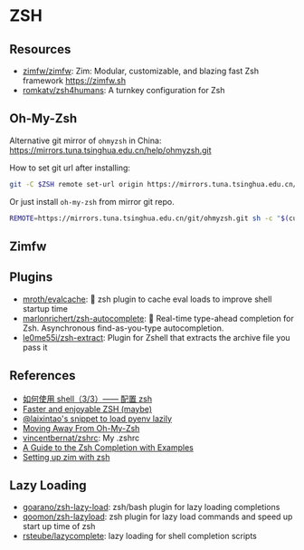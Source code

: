 # ZSH

## Resources

- [zimfw/zimfw](https://github.com/zimfw/zimfw): Zim: Modular, customizable, and
  blazing fast Zsh framework <https://zimfw.sh>
- [romkatv/zsh4humans](https://github.com/romkatv/zsh4humans): A turnkey configuration for Zsh

## Oh-My-Zsh

Alternative git mirror of `ohmyzsh` in China:
<https://mirrors.tuna.tsinghua.edu.cn/help/ohmyzsh.git>

How to set git url after installing:

```sh
git -C $ZSH remote set-url origin https://mirrors.tuna.tsinghua.edu.cn/git/ohmyzsh.git
```

Or just install `oh-my-zsh` from mirror git repo.

```sh
REMOTE=https://mirrors.tuna.tsinghua.edu.cn/git/ohmyzsh.git sh -c "$(curl -fsSL https://raw.githubusercontent.com/ohmyzsh/ohmyzsh/master/tools/install.sh)"
```

## Zimfw

## Plugins

- [mroth/evalcache](https://github.com/mroth/evalcache): 🐣 zsh plugin to cache
  eval loads to improve shell startup time
- [marlonrichert/zsh-autocomplete](https://github.com/marlonrichert/zsh-autocomplete):
  🤖 Real-time type-ahead completion for Zsh. Asynchronous find-as-you-type
  autocompletion.
- [le0me55i/zsh-extract](https://github.com/le0me55i/zsh-extract): Plugin for Zshell that extracts the archive file you pass it

## References

- [如何使用 shell（3/3）—— 配置 zsh](https://a-wing.top/shell/2021/05/10/zsh-config)
- [Faster and enjoyable ZSH (maybe)](https://htr3n.github.io/2018/07/faster-zsh/)
- [@laixintao's snippet to load pyenv lazily](https://github.com/laixintao/myrc/blob/8d85f27a2f20504d3095cd017895c69bf5575440/.zshrc#L77)
- [Moving Away From Oh-My-Zsh](https://ianyepan.github.io/posts/moving-away-from-ohmyzsh/)
- [vincentbernat/zshrc](https://github.com/vincentbernat/zshrc): My .zshrc
- [A Guide to the Zsh Completion with Examples](https://thevaluable.dev/zsh-completion-guide-examples/)
- [Setting up zim with zsh](https://jade.fyi/blog/zsh-zim-setup/)

## Lazy Loading

- [goarano/zsh-lazy-load](https://github.com/goarano/zsh-lazy-load): zsh/bash plugin for lazy loading completions
- [qoomon/zsh-lazyload](https://github.com/qoomon/zsh-lazyload): zsh plugin for lazy load commands and speed up start up time of zsh
- [rsteube/lazycomplete](https://github.com/rsteube/lazycomplete): lazy loading for shell completion scripts
